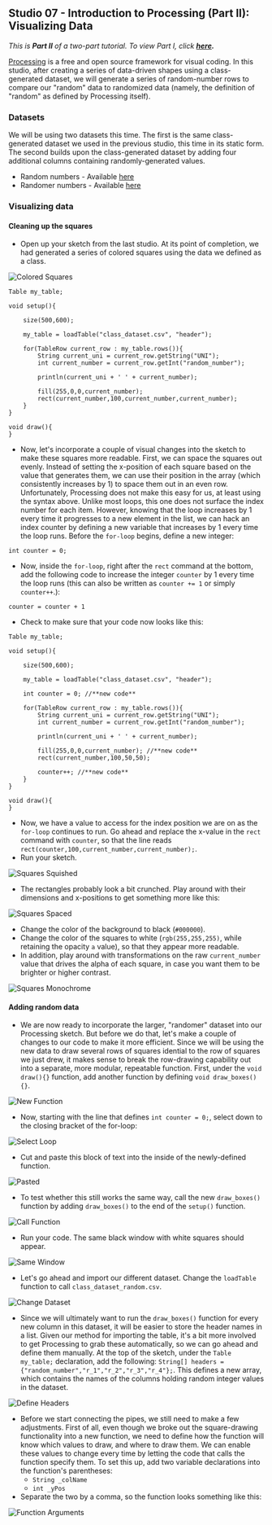 ## Studio 07 - Introduction to Processing (Part II): Visualizing Data

_This is **Part II** of a two-part tutorial. To view Part I, click **[here](https://github.com/emilyfuhrman/datavis_design/blob/master/2017_Summer/Studios/06_Introduction_to_Processing_Part_1_Creating_Data-Driven_Shapes_Using_Processing.md).**_

[Processing](https://processing.org/) is a free and open source framework for visual coding. In this studio, after creating a series of data-driven shapes using a class-generated dataset, we will generate a series of random-number rows to compare our "random" data to randomized data (namely, the definition of "random" as defined by Processing itself). 

### Datasets

We will be using two datasets this time. The first is the same class-generated dataset we used in the previous studio, this time in its static form. The second builds upon the class-generated dataset by adding four additional columns containing randomly-generated values.

* Random numbers - Available [here](https://github.com/emilyfuhrman/datavis_design/blob/master/2017_Summer/Data/07/class_dataset_random.csv)
* Randomer numbers - Available [here](https://github.com/emilyfuhrman/datavis_design/blob/master/2017_Summer/Data/07/class_dataset.csv)


### Visualizing data
#### Cleaning up the squares

* Open up your sketch from the last studio. At its point of completion, we had generated a series of colored squares using the data we defined as a class.

![Colored Squares](https://github.com/emilyfuhrman/datavis_design/blob/master/2017_Summer/Studios/Images/07/01_Colored_Squares.png)

```
Table my_table;

void setup(){
	
	size(500,600);

	my_table = loadTable("class_dataset.csv", "header");

	for(TableRow current_row : my_table.rows()){
		String current_uni = current_row.getString("UNI");
		int current_number = current_row.getInt("random_number"); 

		println(current_uni + ' ' + current_number);
    
		fill(255,0,0,current_number);
		rect(current_number,100,current_number,current_number); 
	}
}

void draw(){
}
```

* Now, let's incorporate a couple of visual changes into the sketch to make these squares more readable. First, we can space the squares out evenly. Instead of setting the x-position of each square based on the value that generates them, we can use their position in the array (which consistently increases by 1) to space them out in an even row. Unfortunately, Processing does not make this easy for us, at least using the syntax above. Unlike most loops, this one does not surface the index number for each item. However, knowing that the loop increases by 1 every time it progresses to a new element in the list, we can hack an index counter by defining a new variable that increases by 1 every time the loop runs. Before the `for-loop` begins, define a new integer:

`int counter = 0;`

* Now, inside the `for-loop`, right after the `rect` command at the bottom, add the following code to increase the integer `counter` by 1 every time the loop runs (this can also be written as `counter += 1` or simply `counter++`.):

`counter = counter + 1`

* Check to make sure that your code now looks like this: 

```
Table my_table;

void setup(){
  
	size(500,600);

	my_table = loadTable("class_dataset.csv", "header");

	int counter = 0; //**new code**

	for(TableRow current_row : my_table.rows()){
		String current_uni = current_row.getString("UNI");
		int current_number = current_row.getInt("random_number"); 

		println(current_uni + ' ' + current_number);
    
		fill(255,0,0,current_number); //**new code**
		rect(current_number,100,50,50); 
    
		counter++; //**new code**
	}
}

void draw(){
}
```
* Now, we have a value to access for the index position we are on as the `for-loop` continues to run. Go ahead and replace the x-value in the `rect` command with `counter`, so that the line reads `rect(counter,100,current_number,current_number);`.
* Run your sketch.

![Squares Squished](https://github.com/emilyfuhrman/datavis_design/blob/master/2017_Summer/Studios/Images/07/02_Squares_Squished.png)

* The rectangles probably look a bit crunched. Play around with their dimensions and x-positions to get something more like this:

![Squares Spaced](https://github.com/emilyfuhrman/datavis_design/blob/master/2017_Summer/Studios/Images/07/03_Squares_Spaced.png)

* Change the color of the background to black (`#000000`).
* Change the color of the squares to white (`rgb(255,255,255)`, while retaining the opacity `a` value), so that they appear more readable.
* In addition, play around with transformations on the raw `current_number` value that drives the alpha of each square, in case you want them to be brighter or higher contrast. 

![Squares Monochrome](https://github.com/emilyfuhrman/datavis_design/blob/master/2017_Summer/Studios/Images/07/04_Squares_Monochrome.png)

#### Adding random data

* We are now ready to incorporate the larger, "randomer" dataset into our Processing sketch. But before we do that, let's make a couple of changes to our code to make it more efficient. Since we will be using the new data to draw several rows of squares idential to the row of squares we just drew, it makes sense to break the row-drawing capability out into a separate, more modular, repeatable function. First, under the `void draw(){}` function, add another function by defining `void draw_boxes(){}`.

![New Function](https://github.com/emilyfuhrman/datavis_design/blob/master/2017_Summer/Studios/Images/07/05_New_Function.png)

* Now, starting with the line that defines `int counter = 0;`, select down to the closing bracket of the for-loop:

![Select Loop](https://github.com/emilyfuhrman/datavis_design/blob/master/2017_Summer/Studios/Images/07/06_Select_Loop.png)

* Cut and paste this block of text into the inside of the newly-defined function.

![Pasted](https://github.com/emilyfuhrman/datavis_design/blob/master/2017_Summer/Studios/Images/07/07_Pasted.png)

* To test whether this still works the same way, call the new `draw_boxes()` function by adding `draw_boxes()` to the end of the `setup()` function.

![Call Function](https://github.com/emilyfuhrman/datavis_design/blob/master/2017_Summer/Studios/Images/07/08_Call_Function.png)

* Run your code. The same black window with white squares should appear. 

![Same Window](https://github.com/emilyfuhrman/datavis_design/blob/master/2017_Summer/Studios/Images/07/09_Same_Window.png)

* Let's go ahead and import our different dataset. Change the `loadTable` function to call `class_dataset_random.csv`.

![Change Dataset](https://github.com/emilyfuhrman/datavis_design/blob/master/2017_Summer/Studios/Images/07/10_Change_Dataset.png)

* Since we will ultimately want to run the `draw_boxes()` function for every new column in this dataset, it will be easier to store the header names in a list. Given our method for importing the table, it's a bit more involved to get Processing to grab these automatically, so we can go ahead and define them manually. At the top of the sketch, under the `Table my_table;` declaration, add the following: `String[] headers =  {"random_number","r_1","r_2","r_3","r_4"};`. This defines a new array, which contains the names of the columns holding random integer values in the dataset.

![Define Headers](https://github.com/emilyfuhrman/datavis_design/blob/master/2017_Summer/Studios/Images/07/11_Define_Headers.png)

* Before we start connecting the pipes, we still need to make a few adjustments. First of all, even though we broke out the square-drawing functionality into a new function, we need to define how the function will know which values to draw, and where to draw them. We can enable these values to change every time by letting the code that calls the function specify them. To set this up, add two variable declarations into the function's parentheses:
	* `String _colName`
	* `int _yPos`
* Separate the two by a comma, so the function looks something like this: 

![Function Arguments](https://github.com/emilyfuhrman/datavis_design/blob/master/2017_Summer/Studios/Images/07/12_Function_Arguments.png)



























